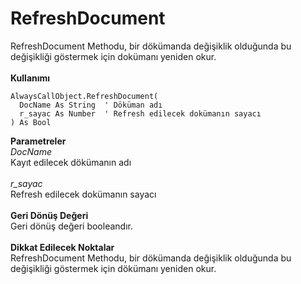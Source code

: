 # RefreshDocument

RefreshDocument Methodu, bir dökümanda değişiklik olduğunda bu değişikliği göstermek için dokümanı yeniden okur.\
\
**Kullanımı**

```
AlwaysCallObject.RefreshDocument(
  DocName As String  ' Döküman adı
  r_sayac As Number  ' Refresh edilecek dokümanın sayacı
) As Bool
```

**Parametreler**\
_DocName_\
Kayıt edilecek dökümanın adı\
\
_r\_sayac_\
Refresh edilecek dokümanın sayacı\
\
**Geri Dönüş Değeri**\
Geri dönüş değeri booleandır.\
\
**Dikkat Edilecek Noktalar**\
RefreshDocument Methodu, bir dökümanda değişiklik olduğunda bu değişikliği göstermek için dökümanı yeniden okur.
